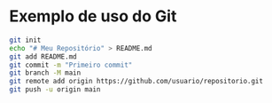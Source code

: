 # Exemplo de uso do Git

```bash
git init
echo "# Meu Repositório" > README.md
git add README.md
git commit -m "Primeiro commit"
git branch -M main
git remote add origin https://github.com/usuario/repositorio.git
git push -u origin main
```

